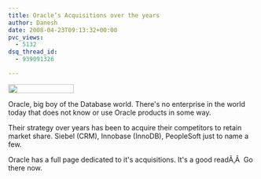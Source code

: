 ```yaml
---
title: Oracle’s Acquisitions over the years
author: Danesh
date: 2008-04-23T09:13:32+00:00
pvc_views:
  - 5132
dsq_thread_id:
  - 939091326

---
```

<img loading="lazy" class="alignnone size-medium wp-image-524" title="oralogo_small1" src="/wp-content/uploads/2008/04/oralogo_small1.gif" alt="" width="133" height="18" />

Oracle, big boy of the Database world. There's no enterprise in the world today that does not know or use Oracle products in some way.

Their strategy over years has been to acquire their competitors to retain market share. Siebel (CRM), Innobase (InnoDB), PeopleSoft just to name a few.

Oracle has a full page dedicated to it's acquisitions. It's a good readÃ‚Â  Go there now.